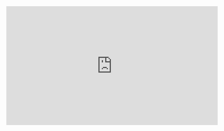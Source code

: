 <iframe width="560" height="315" src="https://www.youtube.com/embed/dQw4w9WgXcQ?rel=0&autoplay=1&mute=1" frameborder="0" allow="autoplay" allowfullscreen></iframe>
